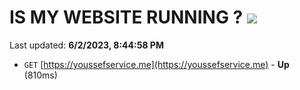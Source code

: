 # IS MY WEBSITE RUNNING ? [![](https://img.shields.io/static/v1?label=Sponsor&message=%E2%9D%A4&logo=GitHub&color=%23fe8e86)](https://github.com/sponsors/<username>)

Last updated: **6/2/2023, 8:44:58 PM**

- `GET` [https://youssefservice.me](https://youssefservice.me) - **Up** (810ms)

